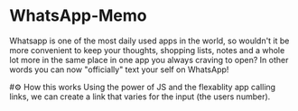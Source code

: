 # WhatsApp-Memo
Whatsapp is one of the most daily used apps in the world, so wouldn't it be more convenient to keep your thoughts, shopping lists, notes and a whole lot more in the same place in one app you always craving to open?
In other words you can now "officially" text your self on WhatsApp!

#⚙️ How this works
Using the power of JS and the flexablity app calling links, we can create a link that varies for the input (the users number).
